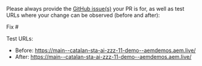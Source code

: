Please always provide the [GitHub issue(s)](../issues) your PR is for, as well as test URLs where your change can be observed (before and after):

Fix #<gh-issue-id>

Test URLs:
- Before: https://main--catalan-sta-ai-zzz-11-demo--aemdemos.aem.live/
- After: https://main--catalan-sta-ai-zzz-11-demo--aemdemos.aem.live/
